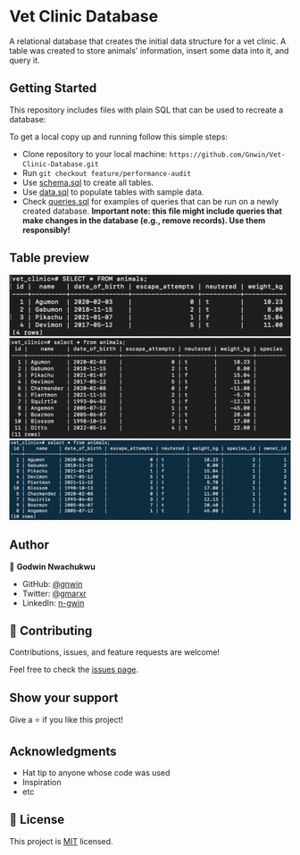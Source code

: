 # Vet Clinic Database

A relational database that creates the initial data structure for a vet clinic. A table was created to store animals' information, insert some data into it, and query it.

## Getting Started

This repository includes files with plain SQL that can be used to recreate a database:

To get a local copy up and running follow this simple steps:

- Clone repository to your local machine: `https://github.com/Gnwin/Vet-Clinic-Database.git`
- Run `git checkout feature/performance-audit`
- Use [schema.sql](./schema.sql) to create all tables.
- Use [data.sql](./data.sql) to populate tables with sample data.
- Check [queries.sql](./queries.sql) for examples of queries that can be run on a newly created database. **Important note: this file might include queries that make changes in the database (e.g., remove records). Use them responsibly!**

## Table preview

<img src="Screenshot 2022-06-14 at 4.57.19 PM.png">
<img src="Screenshot 2022-06-15 at 5.47.12 PM.png">
<img src="Screenshot 2022-06-17 at 7.08.40 PM.png">


## Author

👤 **Godwin Nwachukwu**

- GitHub: [@gnwin](https://github.com/gnwin)
- Twitter: [@gmarxr](https://twitter.com/gmarxr)
- LinkedIn: [n-gwin](https://www.linkedin.com/in/n-gwin/)


## 🤝 Contributing

Contributions, issues, and feature requests are welcome!

Feel free to check the [issues page](../../issues/).

## Show your support

Give a ⭐️ if you like this project!

## Acknowledgments

- Hat tip to anyone whose code was used
- Inspiration
- etc

## 📝 License

This project is [MIT](./MIT.md) licensed.
